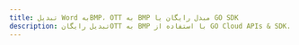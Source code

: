 ---title: تبدیل Word بهBMP، OTT به BMP مبدل رایگان یا GO SDKdescription: تبدیل رایگانOTT به BMP با استفاده از GO Cloud APIs & SDK. همچنین اسناد Microsoft Word و OpenOffice را در Cloud ایجاد، ویرایش و رندر کنید.---